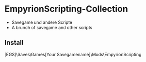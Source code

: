 # EmpyrionScripting-Collection

+ Savegame und andere Scripte
+ A brunch of savegame and other scripts

## Install
[EGS]\Saves\Games\[Your Savegamename]\Mods\EmpyrionScripting
